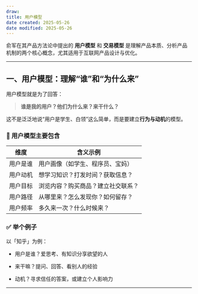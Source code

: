 ```yaml
---
draw:
title: 用户模型
date created: 2025-05-26
date modified: 2025-05-26
---
```


俞军在其产品方法论中提出的 **用户模型** 和 **交易模型** 是理解产品本质、分析产品机制的两个核心概念，尤其适用于互联网产品设计与优化。

---

## 一、用户模型：理解“谁”和“为什么来”

用户模型就是为了回答：

> **谁是我的用户？他们为什么来？来干什么？**

这不是泛泛地说“用户是学生、白领”这么简单，而是要建立**行为与动机**的模型。

### 📌 用户模型主要包含

|维度|含义示例|
|---|---|
|用户是谁|用户画像（如学生、程序员、宝妈）|
|用户动机|想学习知识？打发时间？获取信息？|
|用户目标|浏览内容？购买商品？建立社交联系？|
|用户路径|从哪里来？怎么发现你？如何留存？|
|用户频率|多久来一次？什么时候来？|

### ✅ 举个例子

以「知乎」为例：

- 用户是谁？爱思考、有知识分享欲望的人
    
- 来干嘛？提问、回答、看别人的经验
    
- 动机？寻求信任的答案，或建立个人影响力
    

---
